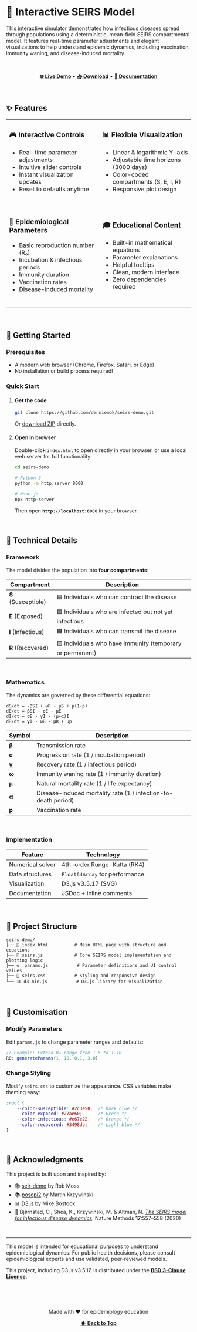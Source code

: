 # 🦠 Interactive SEIRS Model

This interactive simulator demonstrates how infectious diseases spread through populations using a deterministic, mean-field SEIRS compartmental model. 
It features real-time parameter adjustments and elegant visualizations to help understand epidemic dynamics, including vaccination, immunity waning, 
and disease-induced mortality.

<br>

<div align="center">

**[🌐 Live Demo](https://denniemok.github.io/seirs-demo)** • **[📥 Download](https://github.com/denniemok/seirs-demo/archive/refs/heads/main.zip)** • **[📖 Documentation](#-technical-details)**

</div>

<br>

## ✨ Features

<table>
<tr>
<td width=500px>

### 🎮 Interactive Controls
- Real-time parameter adjustments
- Intuitive slider controls
- Instant visualization updates
- Reset to defaults anytime
<br>

</td>
<td width=500px>

### 📊 Flexible Visualization
- Linear & logarithmic Y-axis
- Adjustable time horizons (3000 days)
- Color-coded compartments (S, E, I, R)
- Responsive plot design
<br>

</td>
</tr>
<tr>
<td >

### 🔬 Epidemiological Parameters
- Basic reproduction number (R₀)
- Incubation & infectious periods
- Immunity duration
- Vaccination rates
- Disease-induced mortality
<br>

</td>
<td >

### 🎓 Educational Content
- Built-in mathematical equations
- Parameter explanations
- Helpful tooltips
- Clean, modern interface
- Zero dependencies required
<br>

</td>
</tr>
</table>

<br>

## 🚀 Getting Started

### Prerequisites

- A modern web browser (Chrome, Firefox, Safari, or Edge)
- No installation or build process required!

### Quick Start

1. #### Get the code

    ```bash
    git clone https://github.com/denniemok/seirs-demo.git
    ```
    
    Or [download ZIP](https://github.com/denniemok/seirs-demo/archive/refs/heads/main.zip) directly.

2. #### Open in browser

    Double-click `index.html` to open directly in your browser, or use a local web server for full functionality:
    
    ```bash
    cd seirs-demo
    
    # Python 3
    python -m http.server 8000
    
    # Node.js
    npx http-server
    ```

    Then open **`http://localhost:8000`** in your browser.

</details>

<br>

## 📐 Technical Details

### Framework

The model divides the population into **four compartments**:

| Compartment | Description |
|-------------|-------------|
| **S** (Susceptible) | 🟦 Individuals who can contract the disease |
| **E** (Exposed) | 🟩 Individuals who are infected but not yet infectious |
| **I** (Infectious) | 🟧 Individuals who can transmit the disease |
| **R** (Recovered) | 🟨 Individuals who have immunity (temporary or permanent) |

<br>

### Mathematics

The dynamics are governed by these differential equations:

```
dS/dt = -βSI + ωR - μS + μ(1-p)
dE/dt = βSI - σE - μE
dI/dt = σE - γI - (μ+α)I
dR/dt = γI - ωR - μR + μp
```

| Symbol | Description |
|--------|-------------|
| **β** | Transmission rate |
| **σ** | Progression rate (1 / incubation period) |
| **γ** | Recovery rate (1 / infectious period) |
| **ω** | Immunity waning rate (1 / immunity duration) |
| **μ** | Natural mortality rate (1 / life expectancy) |
| **α** | Disease-induced mortality rate (1 / infection-to-death period) |
| **p** | Vaccination rate |

<br>

### Implementation

| Feature | Technology |
|---------|------------|
| Numerical solver | 4th-order Runge-Kutta (RK4) |
| Data structures | `Float64Array` for performance |
| Visualization | D3.js v3.5.17 (SVG) |
| Documentation | JSDoc + inline comments |

<br>

## 📁 Project Structure

```
seirs-demo/
├── 📄 index.html          # Main HTML page with structure and equations
├── 📜 seirs.js            # Core SEIRS model implementation and plotting logic
├── ⚙️  params.js           # Parameter definitions and UI control values
├── 🎨 seirs.css           # Styling and responsive design
└── 📊 d3.min.js           # D3.js library for visualization
```

<br>

## 🎨 Customisation

### Modify Parameters

Edit `params.js` to change parameter ranges and defaults:

```javascript
// Example: Extend R₀ range from 1-5 to 1-10
R0: generateParams(1, 10, 0.1, 3.0)
```

### Change Styling

Modify `seirs.css` to customize the appearance. CSS variables make theming easy:

```css
:root {
    --color-susceptible: #2c3e50;  /* Dark blue */
    --color-exposed: #27ae60;      /* Green */
    --color-infectious: #e67e22;   /* Orange */
    --color-recovered: #3498db;    /* Light blue */
}
```

<br>

## 🙏 Acknowledgments

This project is built upon and inspired by:

- 📚 [seir-demo](https://github.com/robmoss/seir-demo) by Rob Moss
- 📚 [posepi2](https://github.com/martinkrz/posepi2) by Martin Krzywinski
- 📊 [D3.js](https://d3js.org/) by Mike Bostock
- 📖 Bjørnstad, O., Shea, K., Krzywinski, M. & Altman, N. [_The SEIRS model for infectious disease dynamics_](http://www.nature.com/articles/s41592-020-0856-2). Nature Methods **17**:557–558 (2020)

<br>
<hr>

This model is intended for educational purposes to understand epidemiological dynamics. For public health decisions, please consult epidemiological experts and use validated, peer-reviewed models.

This project, including D3.js v3.5.17, is distributed under the [**BSD 3-Clause License**](LICENSE).

<br><br><br>

<div align="center">

Made with ❤️ for epidemiology education

**[⬆ Back to Top](#-interactive-seirs-model)**

</div>
